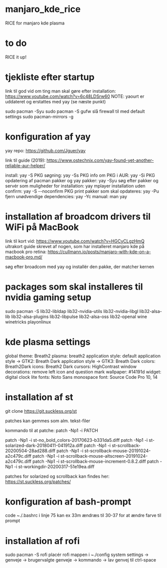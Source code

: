# manjaro_kde_rice
RICE for manjaro kde plasma

# to do
 RICE it up!

# tjekliste efter startup

 link til god vid om ting man skal gøre efter installation: https://www.youtube.com/watch?v=6c48LDSrw60
 NOTE: yaourt er uddateret og erstattes med yay (se næste punkt)

 sudo pacman -Syu
 sudo pacman -S gufw
 slå firewall til med default settings
 sudo pacman-mirrors -g

 # konfiguration af yay

 yay repo: https://github.com/Jguer/yay

 link til guide (2019): https://www.ostechnix.com/yay-found-yet-another-reliable-aur-helper/

 install: yay -S PKG
 søgning: yay -Ss PKG
 info om PKG i AUR: yay -Si PKG
 opdatering af pacman pakker og yay pakker: yay -Syu
 søg efter pakker og servér som muligheder for installation: yay mplayer
 installation uden confirm: yay -S --noconfirm PKG
 print pakker som skal opdateres: yay -Pu
 fjern unødvendige dependencies: yay -Yc
 manual: man yay

 # installation af broadcom drivers til WiFi på MacBook

 link til kort vid: https://www.youtube.com/watch?v=HGCyCLgzHmQ
 ultrakort guide skrevet af nogen, som har installeret manjaro kde på macbook pro retina: https://cullmann.io/posts/manjaro-with-kde-on-a-macbook-pro.md/

 søg efter broadcom med yay og installér den pakke, der matcher kernen

 # packages som skal installeres til nvidia gaming setup

 sudo pacman -S lib32-libldap lib32-nvidia-utils lib32-nvidia-libgl lib32-alsa-lib 
lib32-alsa-plugins lib32-libpulse lib32-alsa-oss lib32-openal wine winetricks playonlinux

# kde plasma settings

global theme: Breath2
plasma: breath2
application style: default
application style -> GTK2: Breath Dark
application style -> GTK3: Breath Dark
colors: Breath2Dark
icons: Breath2 Dark
cursors: HighContrast
window decorations: remove left icon and question mark
wallpaper: #14191d
widget: digital clock lite
fonts: Noto Sans
monospace font: Source Code Pro 10, 14

# installation af st

git clone https://git.suckless.org/st

patches kan gemmes som alm. tekst-filer

kommando til at patche: patch -Np1 -i PATCH

patch -Np1 -i st-no_bold_colors-20170623-b331da5.diff
patch -Np1 -i st-solarized-dark-20180411-041912a.diff
patch -Np1 -i st-scrollback-20200504-28ad288.diff
patch -Np1 -i st-scrollback-mouse-20191024-a2c479c.diff
patch -Np1 -i st-scrollback-mouse-altscreen-20191024-a2c479c.diff
patch -Np1 -i st-scrollback-mouse-increment-0.8.2.diff
patch -Np1 -i st-workingdir-20200317-51e19ea.diff

patches for solarized og scrollback kan findes her: https://st.suckless.org/patches/

# konfiguration af bash-prompt

code ~./.bashrc
i linje 75 kan ex 33m ændræs til 30-37 for at ændre farve til prompt

# installation af rofi

sudo pacman -S rofi
placér rofi mappen i ~./config
system settings -> genveje -> brugervalgte genveje -> kommando -> lav genvej til ctrl-space